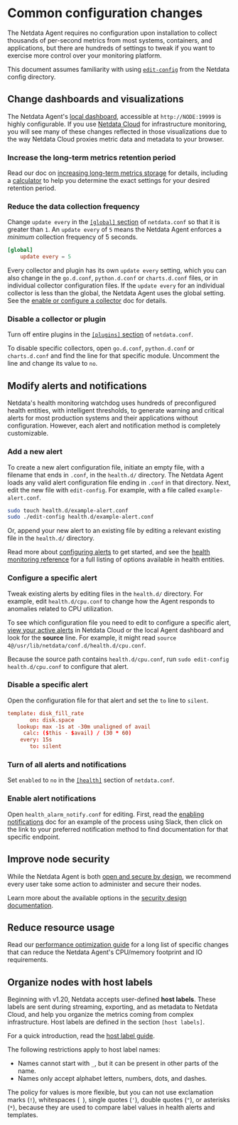 # Common configuration changes

The Netdata Agent requires no configuration upon installation to collect thousands of per-second metrics from most
systems, containers, and applications, but there are hundreds of settings to tweak if you want to exercise more control
over your monitoring platform.

This document assumes familiarity with
using [`edit-config`](../configuration/README.md) from the Netdata config
directory.

## Change dashboards and visualizations

The Netdata Agent's [local dashboard](/docs/dashboards-and-charts/README.md), accessible
at `http://NODE:19999` is highly configurable. If
you use [Netdata Cloud](/docs/netdata-cloud/README.md)
for infrastructure monitoring, you
will see many of these
changes reflected in those visualizations due to the way Netdata Cloud proxies metric data and metadata to your browser.

### Increase the long-term metrics retention period

Read our doc
on [increasing long-term metrics storage](/docs/netdata-agent/configuration/optimizing-metrics-database/change-metrics-storage.md)
for details, including a
[calculator](/docs/netdata-agent/configuration/optimizing-metrics-database/change-metrics-storage.md#calculate-the-system-resources-ram-disk-space-needed-to-store-metrics)
to help you determine the exact settings for your desired retention period.

### Reduce the data collection frequency

Change `update every` in
the [`[global]` section](/src/daemon/config/README.md#global-section-options)
of `netdata.conf` so
that it is greater than `1`. An `update every` of `5` means the Netdata Agent enforces a _minimum_ collection frequency
of 5 seconds.

```conf
[global]
    update every = 5
```

Every collector and plugin has its own `update every` setting, which you can also change in the `go.d.conf`,
`python.d.conf` or `charts.d.conf` files, or in individual collector configuration files. If the `update
every` for an individual collector is less than the global, the Netdata Agent uses the global setting. See
the [enable or configure a collector](/src/collectors/REFERENCE.md#enable-and-disable-a-specific-collection-module)
doc for details.

### Disable a collector or plugin

Turn off entire plugins in
the [`[plugins]` section](/src/daemon/config/README.md#plugins-section-options)
of
`netdata.conf`.

To disable specific collectors, open `go.d.conf`, `python.d.conf` or `charts.d.conf` and find the line
for that specific module. Uncomment the line and change its value to `no`.

## Modify alerts and notifications

Netdata's health monitoring watchdog uses hundreds of preconfigured health entities, with intelligent thresholds, to
generate warning and critical alerts for most production systems and their applications without configuration. However,
each alert and notification method is completely customizable.

### Add a new alert

To create a new alert configuration file, initiate an empty file, with a filename that ends in `.conf`, in the
`health.d/` directory. The Netdata Agent loads any valid alert configuration file ending in `.conf` in that directory.
Next, edit the new file with `edit-config`. For example, with a file called `example-alert.conf`.

```bash
sudo touch health.d/example-alert.conf
sudo ./edit-config health.d/example-alert.conf
```

Or, append your new alert to an existing file by editing a relevant existing file in the `health.d/` directory.

Read more about [configuring alerts](https://github.com/netdata/netdata/blob/master/src/health/REFERENCE.md) to
get started, and see
the [health monitoring reference](https://github.com/netdata/netdata/blob/master/src/health/REFERENCE.md) for a full listing
of options available in health entities.

### Configure a specific alert

Tweak existing alerts by editing files in the `health.d/` directory. For example, edit `health.d/cpu.conf` to change how
the Agent responds to anomalies related to CPU utilization.

To see which configuration file you need to edit to configure a specific
alert, [view your active alerts](https://github.com/netdata/netdata/blob/master/docs/dashboards-and-charts/alerts-tab.md) in
Netdata Cloud or the local Agent dashboard and look for the **source** line. For example, it might
read `source  4@/usr/lib/netdata/conf.d/health.d/cpu.conf`.

Because the source path contains `health.d/cpu.conf`, run `sudo edit-config health.d/cpu.conf` to configure that alert.

### Disable a specific alert

Open the configuration file for that alert and set the `to` line to `silent`.

```conf
template: disk_fill_rate
       on: disk.space
   lookup: max -1s at -30m unaligned of avail
     calc: ($this - $avail) / (30 * 60)
    every: 15s
       to: silent
```

### Turn of all alerts and notifications

Set `enabled` to `no` in
the [`[health]`](https://github.com/netdata/netdata/blob/master/src/daemon/config/README.md#health-section-options)
section of `netdata.conf`.

### Enable alert notifications

Open `health_alarm_notify.conf` for editing. First, read the [enabling
notifications](https://github.com/netdata/netdata/blob/master/docs/alerts-and-notifications/notifications/README.md#netdata-agent) doc
for an example of the process using Slack, then
click on the link to your preferred notification method to find documentation for that specific endpoint.

## Improve node security

While the Netdata Agent is both [open and secure by design](https://www.netdata.cloud/blog/netdata-agent-dashboard/), we
recommend every user take some action to administer and secure their nodes.

Learn more about the available options in the [security design documentation](https://github.com/netdata/netdata/blob/master/docs/security-and-privacy-design/README.md).

## Reduce resource usage

Read
our [performance optimization guide](https://github.com/netdata/netdata/blob/master/docs/netdata-agent/configuration/optimize-the-netdata-agents-performance.md)
for a long list of specific changes
that can reduce the Netdata Agent's CPU/memory footprint and IO requirements.

## Organize nodes with host labels

Beginning with v1.20, Netdata accepts user-defined **host labels**. These labels are sent during streaming, exporting,
and as metadata to Netdata Cloud, and help you organize the metrics coming from complex infrastructure. Host labels are
defined in the section `[host labels]`.

For a quick introduction, read
the [host label guide](https://github.com/netdata/netdata/blob/master/docs/netdata-agent/configuration/organize-systems-metrics-and-alerts.md).

The following restrictions apply to host label names:

- Names cannot start with `_`, but it can be present in other parts of the name.
- Names only accept alphabet letters, numbers, dots, and dashes.

The policy for values is more flexible, but you can not use exclamation marks (`!`), whitespaces (` `), single quotes
(`'`), double quotes (`"`), or asterisks (`*`), because they are used to compare label values in health alerts and
templates.
